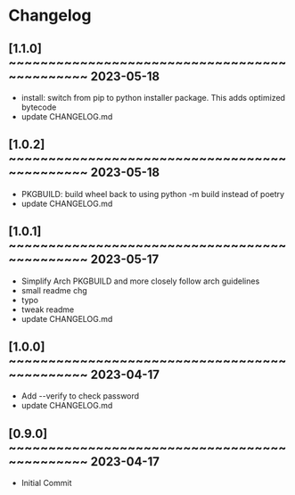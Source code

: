 # Changelog

## [1.1.0] ~~~~~~~~~~~~~~~~~~~~~~~~~~~~~~~~~~~~~~~~~~~~~ 2023-05-18
 - install: switch from pip to python installer package. This adds optimized bytecode  
 - update CHANGELOG.md  

## [1.0.2] ~~~~~~~~~~~~~~~~~~~~~~~~~~~~~~~~~~~~~~~~~~~~~ 2023-05-18
 - PKGBUILD: build wheel back to using python -m build instead of poetry  
 - update CHANGELOG.md  

## [1.0.1] ~~~~~~~~~~~~~~~~~~~~~~~~~~~~~~~~~~~~~~~~~~~~~ 2023-05-17
 - Simplify Arch PKGBUILD and more closely follow arch guidelines  
 - small readme chg  
 - typo  
 - tweak readme  
 - update CHANGELOG.md  

## [1.0.0] ~~~~~~~~~~~~~~~~~~~~~~~~~~~~~~~~~~~~~~~~~~~~~ 2023-04-17
 - Add --verify to check password  
 - update CHANGELOG.md  

## [0.9.0] ~~~~~~~~~~~~~~~~~~~~~~~~~~~~~~~~~~~~~~~~~~~~~ 2023-04-17
 - Initial Commit  

